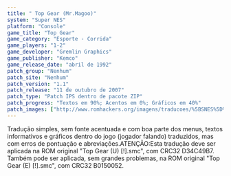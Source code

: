 ```yaml
---
title: " Top Gear (Mr.Magoo)"
system: "Super NES"
platform: "Console"
game_title: "Top Gear"
game_category: "Esporte - Corrida"
game_players: "1-2"
game_developer: "Gremlin Graphics"
game_publisher: "Kemco"
game_release_date: "abril de 1992"
patch_group: "Nenhum"
patch_site: "Nenhum"
patch_version: "1.1"
patch_release: "11 de outubro de 2007"
patch_type: "Patch IPS dentro de pacote ZIP"
patch_progress: "Textos em 90%; Acentos em 0%; Gráficos em 40%"
patch_images: ["http://www.romhackers.org/imagens/traducoes/%5BSNES%5D%20Top%20Gear%20-%20Mr.Magoo%20-%201.png","http://www.romhackers.org/imagens/traducoes/%5BSNES%5D%20Top%20Gear%20-%20Mr.Magoo%20-%202.png","http://www.romhackers.org/imagens/traducoes/%5BSNES%5D%20Top%20Gear%20-%20Mr.Magoo%20-%203.png"]
---
```

Tradução simples, sem fonte acentuada e com boa parte dos menus, textos informativos e gráficos dentro do jogo (jogador falando) traduzidos, mas com erros de pontuação e abreviações.ATENÇÃO:Esta tradução deve ser aplicada na ROM original "Top Gear (U) [!].smc", com CRC32 D34C49B7. Também pode ser aplicada, sem grandes problemas, na ROM original "Top Gear (E) [!].smc", com CRC32 B0150052.